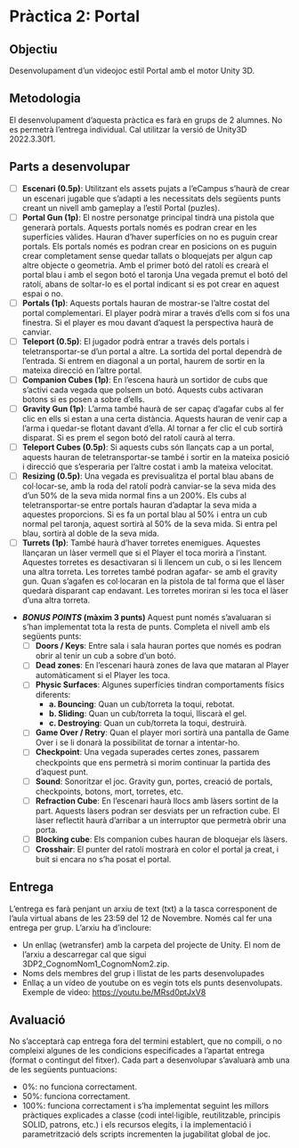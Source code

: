 # Pràctica 2: Portal

## Objectiu

Desenvolupament d’un videojoc estil Portal amb el motor Unity 3D.

## Metodologia

El desenvolupament d’aquesta pràctica es farà en grups de 2 alumnes. No es permetrà l’entrega individual. Cal utilitzar la versió de Unity3D 2022.3.30f1.

## Parts a desenvolupar

- [ ] **Escenari (0.5p)**: Utilitzant els assets pujats a l’eCampus s’haurà de crear un escenari jugable que s’adapti a les necessitats dels següents punts creant un nivell amb gameplay a l’estil Portal (puzles).
- [ ] **Portal Gun (1p)**: El nostre personatge principal tindrà una pistola que generarà portals. Aquests portals només es podran crear en les superfícies vàlides. Hauran d’haver superfícies on no es puguin crear portals. Els portals només es podran crear en posicions on es puguin crear completament sense quedar tallats o bloquejats per algun cap altre objecte o geometria. Amb el primer botó del ratolí es crearà el portal blau i amb el segon botó el taronja Una vegada premut el botó del ratolí, abans de soltar-lo es el portal indicant si es pot crear en aquest espai o no.
- [ ] **Portals (1p)**: Aquests portals hauran de mostrar-se l’altre costat del portal complementari. El player podrà mirar a través d’ells com si fos una finestra. Si el player es mou davant d’aquest la perspectiva haurà de canviar.
- [ ] **Teleport (0.5p)**: El jugador podrà entrar a través dels portals i teletransportar-se d’un portal a altre. La sortida del portal dependrà de l’entrada. Si entrem en diagonal a un portal, haurem de sortir en la mateixa direcció en l’altre portal.
- [ ] **Companion Cubes (1p)**: En l’escena haurà un sortidor de cubs que s’activi cada vegada que polsem un botó. Aquests cubs activaran botons si es posen a sobre d’ells.
- [ ] **Gravity Gun (1p)**: L’arma també haurà de ser capaç d’agafar cubs al fer clic en ells si estan a una certa distància. Aquests hauran de venir cap a l’arma i quedar-se flotant davant d’ella. Al tornar a fer clic el cub sortirà disparat. Si es prem el segon botó del ratolí caurà al terra.
- [ ] **Teleport Cubes (0.5p)**: Si aquests cubs són llançats cap a un portal, aquests hauran de teletransportar-se també i sortir en la mateixa posició i direcció que s’esperaria per l’altre costat i amb la mateixa velocitat.
- [ ] **Resizing (0.5p)**: Una vegada es previsualitza el portal blau abans de col·locar-se, amb la roda del ratolí podrà canviar-se la seva mida des d’un 50% de la seva mida normal fins a un 200%. Els cubs al teletransportar-se entre portals hauran d’adaptar la seva mida a aquestes proporcions. Si es fa un portal blau al 50% i entra un cub normal pel taronja, aquest sortirà al 50% de la seva mida. Si entra pel blau, sortirà al doble de la seva mida.
- [ ] **Turrets (1p)**: També haurà d’haver torretes enemigues. Aquestes llançaran un làser vermell que si el Player el toca morirà a l’instant. Aquestes torretes es desactivaran si li llencem un cub, o si les llencem una altra torreta. Les torretes també podran agafar- se amb el gravity gun. Quan s’agafen es col·locaran en la pistola de tal forma que el làser quedarà disparant cap endavant. Les torretes moriran si les toca el làser d’una altra torreta.
- **_BONUS POINTS_ (màxim 3 punts)** Aquest punt només s’avaluaran si s’han implementat tota la resta de punts. Completa el nivell amb els següents punts:
  - [ ] **Doors / Keys**: Entre sala i sala hauran portes que només es podran obrir al tenir un cub a sobre d’un botó.
  - [ ] **Dead zones**: En l’escenari haurà zones de lava que mataran al Player automàticament si el Player les toca.
  - [ ] **Physic Surfaces**: Algunes superfícies tindran comportaments físics diferents:
    - **a. Bouncing**: Quan un cub/torreta la toqui, rebotat.
    - **b. Sliding**: Quan un cub/torreta la toqui, lliscarà el gel.
    - **c. Destroying**: Quan un cub/torreta la toqui, destruirà.
  - [ ] **Game Over / Retry**: Quan el player mori sortirà una pantalla de Game Over i se li
        donarà la possibilitat de tornar a intentar-ho.
  - [ ] **Checkpoint**: Una vegada superades certes zones, passarem checkpoints que ens
        permetrà si morim continuar la partida des d’aquest punt.
  - [ ] **Sound**: Sonoritzar el joc. Gravity gun, portes, creació de portals, checkpoints, botons,
        mort, torretes, etc.
  - [ ] **Refraction Cube**: En l’escenari haurà llocs amb làsers sortint de la part. Aquests
        làsers podran ser desviats per un refraction cube. El làser reflectit haurà d’arribar a un
        interruptor que permetrà obrir una porta.
  - [ ] **Blocking cube**: Els companion cubes hauran de bloquejar els làsers.
  - [ ] **Crosshair**: El punter del ratolí mostrarà en color el portal ja creat, i buit si encara no
        s’ha posat el portal.

## Entrega

L’entrega es farà penjant un arxiu de text (txt) a la tasca corresponent de l’aula virtual abans de les 23:59 del 12 de Novembre.
Només cal fer una entrega per grup. L’arxiu ha d’incloure:

- Un enllaç (wetransfer) amb la carpeta del projecte de Unity. El nom de l’arxiu a descarregar cal que sigui 3DP2_CognomNom1_CognomNom2.zip.
- Noms dels membres del grup i llistat de les parts desenvolupades
- Enllaç a un vídeo de youtube on es vegin tots els punts desenvolupats. Exemple de video: https://youtu.be/MRsd0ptJxV8

## Avaluació

No s’acceptarà cap entrega fora del termini establert, que no compili, o no compleixi algunes de les condicions especificades a l’apartat entrega (format o contingut del fitxer). Cada part a desenvolupar s’avaluarà amb una de les següents puntuacions:

- 0%: no funciona correctament.
- 50%: funciona correctament.
- 100%: funciona correctament i s’ha implementat seguint les millors pràctiques explicades a classe (codi intel·ligible, reutilitzable, principis SOLID, patrons, etc.) i els recursos elegits, i la implementació i parametrització dels scripts incrementen la jugabilitat global de joc.
